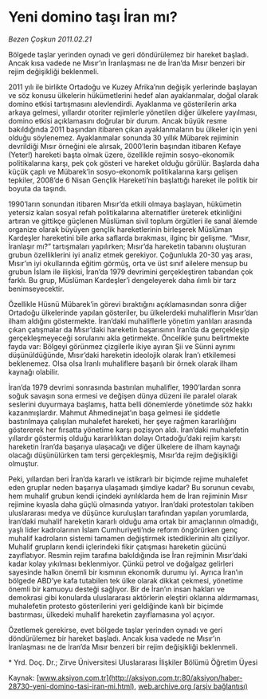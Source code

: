 # Yeni domino taşı İran mı?

*Bezen Çoşkun 2011.02.21*

<font class="agenda2NewsSpot">
 Bölgede taşlar yerinden oynadı ve geri döndürülemez bir hareket başladı. Ancak kısa vadede ne Mısır’ın İranlaşması ne de İran’da Mısır benzeri bir rejim değişikliği beklenmeli.
</font>
<font class="newsDetail">
 <p>
  <p class="MsoNormal">
   2011 yılı ile birlikte Ortadoğu ve Kuzey Afrika’nın değişik yerlerinde başlayan ve söz konusu ülkelerin hükümetlerini hedef alan ayaklanmalar, doğal olarak domino etkisi tartışmasını alevlendirdi. Ayaklanma ve gösterilerin arka arkaya gelmesi, yıllardır otoriter rejimlerle yönetilen diğer ülkelere yayılması, domino etkisi açıklamasını doğrular bir durum. Ancak büyük resme bakıldığında 2011 başından itibaren çıkan ayaklanmaların bu ülkeler için yeni olduğu söylenemez. Ayaklanmalar sonunda 30 yıllık Mübarek rejiminin devrildiği Mısır örneğini ele alırsak, 2000’lerin başından itibaren Kefaye (Yeter!) hareketi başta olmak üzere, özellikle rejimin sosyo-ekonomik politikalarına karşı, pek çok gösteri ve hareket olduğu görülür. Başlarda daha küçük çaplı ve Mübarek’in sosyo-ekonomik politikalarına karşı gelişen tepkiler, 2008’de 6 Nisan Gençlik Hareketi’nin başlattığı hareket ile politik bir boyuta da taşındı.
  </p>
  <p class="MsoNormal">
   1990’ların sonundan itibaren Mısır’da etkili olmaya başlayan, hükümetin yetersiz kalan sosyal refah politikalarına alternatifler üreterek etkinliğini artıran ve gittikçe güçlenen Müslüman sivil toplum örgütleri ile sanal âlemde organize olarak büyüyen gençlik hareketlerinin birleşerek Müslüman Kardeşler hareketini bile arka saflarda bırakması, ilginç bir gelişme. “Mısır, İranlaşır mı?” tartışmaları yapılırken; Mısır’da hareketin tabanını oluşturan grubun özelliklerini iyi analiz etmek gerekiyor. Çoğunlukla 20-30 yaş arası, Mısır’ın iyi okullarında eğitim görmüş, orta ve üst sınıf ailelere mensup bu grubun İslam ile ilişkisi, İran’da 1979 devrimini gerçekleştiren tabandan çok farklı. Bu grup, Müslüman Kardeşler’i dengeleyerek daha ılımlı bir tarz benimseyecektir.
  </p>
  <p class="MsoNormal">
   Özellikle Hüsnü Mübarek’in görevi bıraktığını açıklamasından sonra diğer Ortadoğu ülkelerinde yapılan gösteriler, bu ülkelerdeki muhaliflerin Mısır’dan ilham aldığını göstermekte. İran’daki muhaliflerle yönetim yanlıları arasında çıkan çatışmalar da Mısır’daki hareketin başarısının İran’da da gerçekleşip gerçekleşmeyeceği sorularını akla getirmekte. Öncelikle şunu belirtmekte fayda var: Bölgeyi görünmez çizgilerle ikiye ayıran Şii ve Sünni ayrımı düşünüldüğünde, Mısır’daki hareketin ideolojik olarak İran’ı etkilemesi beklenemez. Olsa olsa İranlı muhaliflere başarılı bir örnek olarak ilham kaynağı olabilir.
  </p>
  <p class="MsoNormal">
   İran’da 1979 devrimi sonrasında bastırılan muhalifler, 1990’lardan sonra soğuk savaşın sona ermesi ve değişen dünya düzeni ile paralel olarak seslerini duyurmaya başlamış, hatta belli dönemlerde yönetimde söz hakkı kazanmışlardır. Mahmut Ahmedinejat’ın başa gelmesi ile şiddetle bastırılmaya çalışılan muhalefet hareketi, her şeye rağmen kararlılığını göstererek her fırsatta yönetime karşı pozisyon aldı. İran’daki muhalefetin yıllardır göstermiş olduğu kararlılıktan dolayı Ortadoğu’daki rejim karşıtı hareketin İran’da başarıya ulaşacağı ve diğer ülkelere de ilham kaynağı olacağı düşünülürken tam tersi gerçekleşmiş, Mısır’da rejim değişikliği olmuştur.
  </p>
  <p class="MsoNormal">
   Peki, yıllardan beri İran’da kararlı ve istikrarlı bir biçimde rejime muhalefet eden gruplar neden başarıya ulaşamadı şimdiye kadar? Bu sorunun cevabı, hem muhalif grubun kendi içindeki ayrılıklarda hem de İran rejiminin Mısır rejimine kıyasla daha güçlü olmasında yatıyor. İran’daki protestoları takiben uluslararası medya ve düşünce kuruluşları tarafından yapılan yorumlarda, İran’daki muhalif hareketin kararlı olduğu ama ortak bir amaçlarının olmadığı, yaşlı lider kadrolarının İslam Cumhuriyeti’nde reform öngörürken genç muhalif kadroların sistemi tamamen değiştirmek istediklerinin altı çiziliyor. Muhalif grupların kendi içlerindeki fikir çatışması hareketin gücünü zayıflatıyor. Resmin rejim tarafına bakıldığında ise İran rejiminin Mısır’daki kadar kolay yıkılması beklenmiyor. Çünkü petrol ve doğalgaz gelirleri sayesinde halkın önemli bir kısmının ekonomik durumu iyi. Ayrıca İran’ın bölgede ABD’ye kafa tutabilen tek ülke olarak dikkat çekmesi, yönetime önemli bir kamuoyu desteği sağlıyor. Bir de İran’ın insan hakları ve demokrasi gibi konularda uluslararası aktörlerin eleştiri oklarına aldırmaması, muhalefetin protesto gösterilerini yeri geldiğinde kanlı bir biçimde bastırması, ülkedeki muhalif hareketin zayıflamasına yol açıyor.
  </p>
  <p class="MsoNormal">
   Özetlemek gerekirse, evet bölgede taşlar yerinden oynadı ve geri döndürülemez bir hareket başladı. Ancak kısa vadede ne Mısır’ın İranlaşması ne de İran’da Mısır benzeri bir rejim değişikliği beklenmeli.
  </p>
  <p class="MsoNormal">
   * Yrd. Doç. Dr.; Zirve Üniversitesi Uluslararası İlişkiler Bölümü Öğretim Üyesi
  </p>
 </p>
</font>

Kaynak: [www.aksiyon.com.tr](http://aksiyon.com.tr:80/aksiyon/haber-28730-yeni-domino-tasi-iran-mi.html), [web.archive.org (arşiv bağlantısı)](http://web.archive.org/web/20110228043607/http://aksiyon.com.tr:80/aksiyon/haber-28730-yeni-domino-tasi-iran-mi.html)
